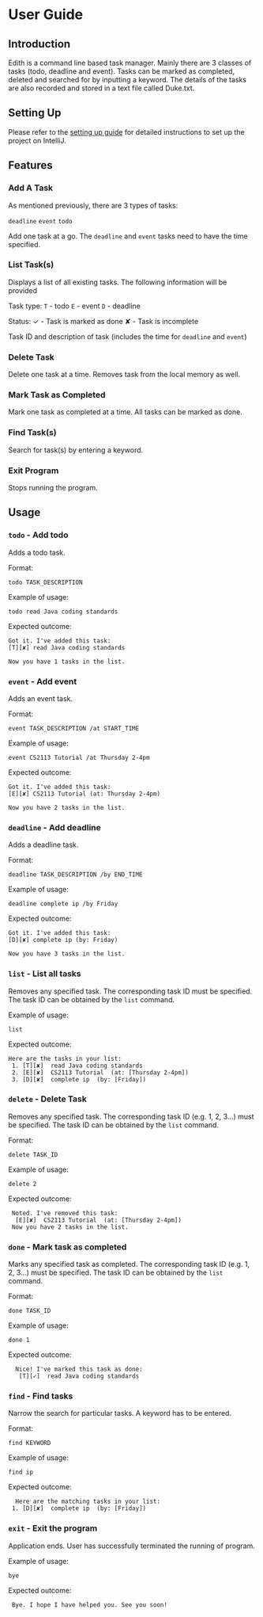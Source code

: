 # User Guide

## Introduction
Edith is a command line based task manager. Mainly there are 3 classes of tasks (todo, deadline and event). Tasks can be marked as completed, deleted and searched for by inputting a keyword. The details of the tasks are also recorded and stored in a text file called Duke.txt.

## Setting Up
Please refer to the [setting up guide](https://github.com/R-Ramana/ip/blob/master/README.md) for detailed instructions to set up the project on IntelliJ.

## Features 

### Add A Task
As mentioned previously, there are 3 types of tasks:

`deadline`
`event`
`todo`

Add one task at a go. The `deadline` and `event` tasks need to have the time specified.

### List Task(s)
Displays a list of all existing tasks. The following information will be provided

Task type:
`T` - todo
`E` - event
`D` - deadline

Status:
✓ - Task is marked as done
✘ - Task is incomplete

Task ID and description of task (includes the time for `deadline` and `event`)

### Delete Task
Delete one task at a time. Removes task from the local memory as well.

### Mark Task as Completed
Mark one task as completed at a time. All tasks can be marked as done.

### Find Task(s)
Search for task(s) by entering a keyword.

### Exit Program
Stops running the program.


## Usage

### `todo` - Add todo

Adds a todo task.

Format:

`todo TASK_DESCRIPTION`

Example of usage: 

`todo read Java coding standards`

Expected outcome:

```
Got it. I've added this task:
[T][✘] read Java coding standards

Now you have 1 tasks in the list.
```

### `event` - Add event

Adds an event task.

Format:

`event TASK_DESCRIPTION /at START_TIME`

Example of usage: 

`event CS2113 Tutorial /at Thursday 2-4pm`

Expected outcome:

```
Got it. I've added this task:
[E][✘] CS2113 Tutorial (at: Thursday 2-4pm)

Now you have 2 tasks in the list.
```

### `deadline` - Add deadline

Adds a deadline task.

Format:

`deadline TASK_DESCRIPTION /by END_TIME`

Example of usage: 

`deadline complete ip /by Friday`

Expected outcome:

```
Got it. I've added this task:
[D][✘] complete ip (by: Friday)

Now you have 3 tasks in the list.
```

### `list` - List all tasks

Removes any specified task. The corresponding task ID must be specified. The task ID can be obtained by the `list` command.

Example of usage: 

`list`

Expected outcome:

```
Here are the tasks in your list:
 1. [T][✘]  read Java coding standards
 2. [E][✘]  CS2113 Tutorial  (at: [Thursday 2-4pm])
 3. [D][✘]  complete ip  (by: [Friday])
```

### `delete` - Delete Task

Removes any specified task. The corresponding task ID (e.g. 1, 2, 3...) must be specified. The task ID can be obtained by the `list` command.

Format:

`delete TASK_ID`

Example of usage: 

`delete 2`

Expected outcome:

```
 Noted. I've removed this task:
  [E][✘]  CS2113 Tutorial  (at: [Thursday 2-4pm])
 Now you have 2 tasks in the list.
```

### `done` - Mark task as completed

Marks any specified task as completed. The corresponding task ID (e.g. 1, 2, 3...) must be specified. The task ID can be obtained by the `list` command.

Format:

`done TASK_ID`

Example of usage: 

`done 1`

Expected outcome:

```
  Nice! I've marked this task as done:
   [T][✓]  read Java coding standards
```

### `find` - Find tasks

Narrow the search for particular tasks. A keyword has to be entered.

Format:

`find KEYWORD`

Example of usage: 

`find ip`

Expected outcome:

```
  Here are the matching tasks in your list:
 1. [D][✘]  complete ip  (by: [Friday])
```

### `exit` - Exit the program

Application ends. User has successfully terminated the running of program.

Example of usage: 

`bye`

Expected outcome:

```
 Bye. I hope I have helped you. See you soon!
```
